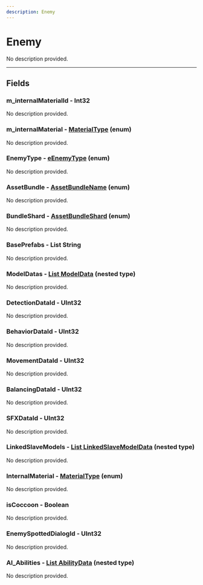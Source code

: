 ```yaml
---
description: Enemy
---
```


# Enemy

No description provided.

***

## Fields

### m_internalMaterialId - Int32

No description provided.

### m_internalMaterial - [MaterialType](../enum-types.md#MaterialType) (enum)

No description provided.

### EnemyType - [eEnemyType](../enum-types.md#eEnemyType) (enum)

No description provided.

### AssetBundle - [AssetBundleName](../enum-types.md#AssetBundleName) (enum)

No description provided.

### BundleShard - [AssetBundleShard](../enum-types.md#AssetBundleShard) (enum)

No description provided.

### BasePrefabs - List String

No description provided.

### ModelDatas - [List ModelData](../nested-types/ModelData.md) (nested type)

No description provided.

### DetectionDataId - UInt32

No description provided.

### BehaviorDataId - UInt32

No description provided.

### MovementDataId - UInt32

No description provided.

### BalancingDataId - UInt32

No description provided.

### SFXDataId - UInt32

No description provided.

### LinkedSlaveModels - [List LinkedSlaveModelData](../nested-types/LinkedSlaveModelData.md) (nested type)

No description provided.

### InternalMaterial - [MaterialType](../enum-types.md#MaterialType) (enum)

No description provided.

### isCoccoon - Boolean

No description provided.

### EnemySpottedDialogId - UInt32

No description provided.

### AI_Abilities - [List AbilityData](../nested-types/AbilityData.md) (nested type)

No description provided.
